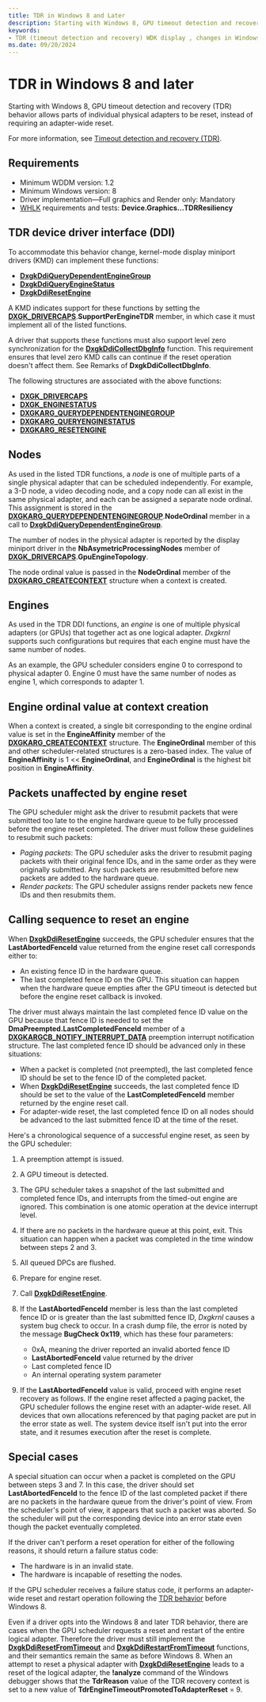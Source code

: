 ```yaml
---
title: TDR in Windows 8 and Later
description: Starting with Windows 8, GPU timeout detection and recovery (TDR) behavior allows parts of individual physical adapters to be reset, instead of requiring an adapter-wide reset.
keywords:
- TDR (timeout detection and recovery) WDK display , changes in Windows 8
ms.date: 09/20/2024
---
```


# TDR in Windows 8 and later

Starting with Windows 8, GPU timeout detection and recovery (TDR) behavior allows parts of individual physical adapters to be reset, instead of requiring an adapter-wide reset.

For more information, see [Timeout detection and recovery (TDR)](timeout-detection-and-recovery.md).

## Requirements

* Minimum WDDM version: 1.2
* Minimum Windows version: 8
* Driver implementation—Full graphics and Render only: Mandatory
* [WHLK](/windows-hardware/test/hlk/) requirements and tests: **Device.Graphics…TDRResiliency**

## TDR device driver interface (DDI)

To accommodate this behavior change, kernel-mode display miniport drivers (KMD) can implement these functions:

* [**DxgkDdiQueryDependentEngineGroup**](/windows-hardware/drivers/ddi/d3dkmddi/nc-d3dkmddi-dxgkddi_querydependentenginegroup)
* [**DxgkDdiQueryEngineStatus**](/windows-hardware/drivers/ddi/d3dkmddi/nc-d3dkmddi-dxgkddi_queryenginestatus)
* [**DxgkDdiResetEngine**](/windows-hardware/drivers/ddi/d3dkmddi/nc-d3dkmddi-dxgkddi_resetengine)

A KMD indicates support for these functions by setting the [**DXGK_DRIVERCAPS**](/windows-hardware/drivers/ddi/d3dkmddi/ns-d3dkmddi-_dxgk_drivercaps).**SupportPerEngineTDR** member, in which case it must implement all of the listed functions.

A driver that supports these functions must also support level zero synchronization for the [**DxgkDdiCollectDbgInfo**](/windows-hardware/drivers/ddi/d3dkmddi/nc-d3dkmddi-dxgkddi_collectdbginfo) function. This requirement ensures that level zero KMD calls can continue if the reset operation doesn't affect them. See Remarks of **DxgkDdiCollectDbgInfo**.

The following structures are associated with the above functions:

* [**DXGK_DRIVERCAPS**](/windows-hardware/drivers/ddi/d3dkmddi/ns-d3dkmddi-_dxgk_drivercaps)
* [**DXGK_ENGINESTATUS**](/windows-hardware/drivers/ddi/d3dkmddi/ns-d3dkmddi-_dxgk_enginestatus)
* [**DXGKARG_QUERYDEPENDENTENGINEGROUP**](/windows-hardware/drivers/ddi/d3dkmddi/ns-d3dkmddi-_dxgkarg_querydependentenginegroup)
* [**DXGKARG_QUERYENGINESTATUS**](/windows-hardware/drivers/ddi/d3dkmddi/ns-d3dkmddi-_dxgkarg_queryenginestatus)
* [**DXGKARG_RESETENGINE**](/windows-hardware/drivers/ddi/d3dkmddi/ns-d3dkmddi-_dxgkarg_resetengine)

## Nodes

As used in the listed TDR functions, a *node* is one of multiple parts of a single physical adapter that can be scheduled independently. For example, a 3-D node, a video decoding node, and a copy node can all exist in the same physical adapter, and each can be assigned a separate node ordinal. This assignment is stored in the [**DXGKARG_QUERYDEPENDENTENGINEGROUP**](/windows-hardware/drivers/ddi/d3dkmddi/ns-d3dkmddi-_dxgkarg_querydependentenginegroup).**NodeOrdinal** member in a call to [**DxgkDdiQueryDependentEngineGroup**](/windows-hardware/drivers/ddi/d3dkmddi/nc-d3dkmddi-dxgkddi_querydependentenginegroup).

The number of nodes in the physical adapter is reported by the display miniport driver in the **NbAsymetricProcessingNodes** member of [**DXGK_DRIVERCAPS**](/windows-hardware/drivers/ddi/d3dkmddi/ns-d3dkmddi-_dxgk_drivercaps).**GpuEngineTopology**.

The node ordinal value is passed in the **NodeOrdinal** member of the [**DXGKARG_CREATECONTEXT**](/windows-hardware/drivers/ddi/d3dkmddi/ns-d3dkmddi-_dxgkarg_createcontext) structure when a context is created.

## Engines

As used in the TDR DDI functions, an *engine* is one of multiple physical adapters (or GPUs) that together act as one logical adapter. *Dxgkrnl* supports such configurations but requires that each engine must have the same number of nodes.

As an example, the GPU scheduler considers engine 0 to correspond to physical adapter 0. Engine 0 must have the same number of nodes as engine 1, which corresponds to adapter 1.

## Engine ordinal value at context creation

When a context is created, a single bit corresponding to the engine ordinal value is set in the **EngineAffinity** member of the [**DXGKARG_CREATECONTEXT**](/windows-hardware/drivers/ddi/d3dkmddi/ns-d3dkmddi-_dxgkarg_createcontext) structure. The **EngineOrdinal** member of this and other scheduler-related structures is a zero-based index. The value of **EngineAffinity** is 1 << **EngineOrdinal**, and **EngineOrdinal** is the highest bit position in **EngineAffinity**.

## Packets unaffected by engine reset

The GPU scheduler might ask the driver to resubmit packets that were submitted too late to the engine hardware queue to be fully processed before the engine reset completed. The driver must follow these guidelines to resubmit such packets:

* *Paging packets*: The GPU scheduler asks the driver to resubmit paging packets with their original fence IDs, and in the same order as they were originally submitted. Any such packets are resubmitted before new packets are added to the hardware queue.
* *Render packets*: The GPU scheduler assigns render packets new fence IDs and then resubmits them.

## Calling sequence to reset an engine

When [**DxgkDdiResetEngine**](/windows-hardware/drivers/ddi/d3dkmddi/nc-d3dkmddi-dxgkddi_resetengine) succeeds, the GPU scheduler ensures that the **LastAbortedFenceId** value returned from the engine reset call corresponds either to:

* An existing fence ID in the hardware queue.
* The last completed fence ID on the GPU. This situation can happen when the hardware queue empties after the GPU timeout is detected but before the engine reset callback is invoked.

The driver must always maintain the last completed fence ID value on the GPU because that fence ID is needed to set the **DmaPreempted.LastCompletedFenceId** member of a [**DXGKARGCB_NOTIFY_INTERRUPT_DATA**](/windows-hardware/drivers/ddi/d3dkmddi/ns-d3dkmddi-_dxgkargcb_notify_interrupt_data) preemption interrupt notification structure. The last completed fence ID should be advanced only in these situations:

* When a packet is completed (not preempted), the last completed fence ID should be set to the fence ID of the completed packet.
* When [**DxgkDdiResetEngine**](/windows-hardware/drivers/ddi/d3dkmddi/nc-d3dkmddi-dxgkddi_resetengine) succeeds, the last completed fence ID should be set to the value of the **LastCompletedFenceId** member returned by the engine reset call.
* For adapter-wide reset, the last completed fence ID on all nodes should be advanced to the last submitted fence ID at the time of the reset.

Here's a chronological sequence of a successful engine reset, as seen by the GPU scheduler:

1. A preemption attempt is issued.
2. A GPU timeout is detected.
3. The GPU scheduler takes a snapshot of the last submitted and completed fence IDs, and interrupts from the timed-out engine are ignored. This combination is one atomic operation at the device interrupt level.
4. If there are no packets in the hardware queue at this point, exit. This situation can happen when a packet was completed in the time window between steps 2 and 3.
5. All queued DPCs are flushed.
6. Prepare for engine reset.
7. Call [**DxgkDdiResetEngine**](/windows-hardware/drivers/ddi/d3dkmddi/nc-d3dkmddi-dxgkddi_resetengine).
8. If the **LastAbortedFenceId** member is less than the last completed fence ID or is greater than the last submitted fence ID, *Dxgkrnl* causes a system bug check to occur. In a crash dump file, the error is noted by the message **BugCheck 0x119**, which has these four parameters:

   * 0xA, meaning the driver reported an invalid aborted fence ID
   * **LastAbortedFenceId** value returned by the driver
   * Last completed fence ID
   * An internal operating system parameter
9. If the **LastAbortedFenceId** value is valid, proceed with engine reset recovery as follows. If the engine reset affected a paging packet, the GPU scheduler follows the engine reset with an adapter-wide reset. All devices that own allocations referenced by that paging packet are put in the error state as well. The system device itself isn't put into the error state, and it resumes execution after the reset is complete.

## Special cases

A special situation can occur when a packet is completed on the GPU between steps 3 and 7. In this case, the driver should set **LastAbortedFenceId** to the fence ID of the last completed packet if there are no packets in the hardware queue from the driver's point of view. From the scheduler's point of view, it appears that such a packet was aborted. So the scheduler will put the corresponding device into an error state even though the packet eventually completed.

If the driver can't perform a reset operation for either of the following reasons, it should return a failure status code:

* The hardware is in an invalid state.
* The hardware is incapable of resetting the nodes.

If the GPU scheduler receives a failure status code, it performs an adapter-wide reset and restart operation following the [TDR behavior](timeout-detection-and-recovery.md) before Windows 8.

Even if a driver opts into the Windows 8 and later TDR behavior, there are cases when the GPU scheduler requests a reset and restart of the entire logical adapter. Therefore the driver must still implement the [**DxgkDdiResetFromTimeout**](/windows-hardware/drivers/ddi/d3dkmddi/nc-d3dkmddi-dxgkddi_resetfromtimeout) and [**DxgkDdiRestartFromTimeout**](/windows-hardware/drivers/ddi/d3dkmddi/nc-d3dkmddi-dxgkddi_restartfromtimeout) functions, and their semantics remain the same as before Windows 8. When an attempt to reset a physical adapter with [**DxgkDdiResetEngine**](/windows-hardware/drivers/ddi/d3dkmddi/nc-d3dkmddi-dxgkddi_resetengine) leads to a reset of the logical adapter, the **!analyze** command of the Windows debugger shows that the **TdrReason** value of the TDR recovery context is set to a new value of **TdrEngineTimeoutPromotedToAdapterReset** = 9.
